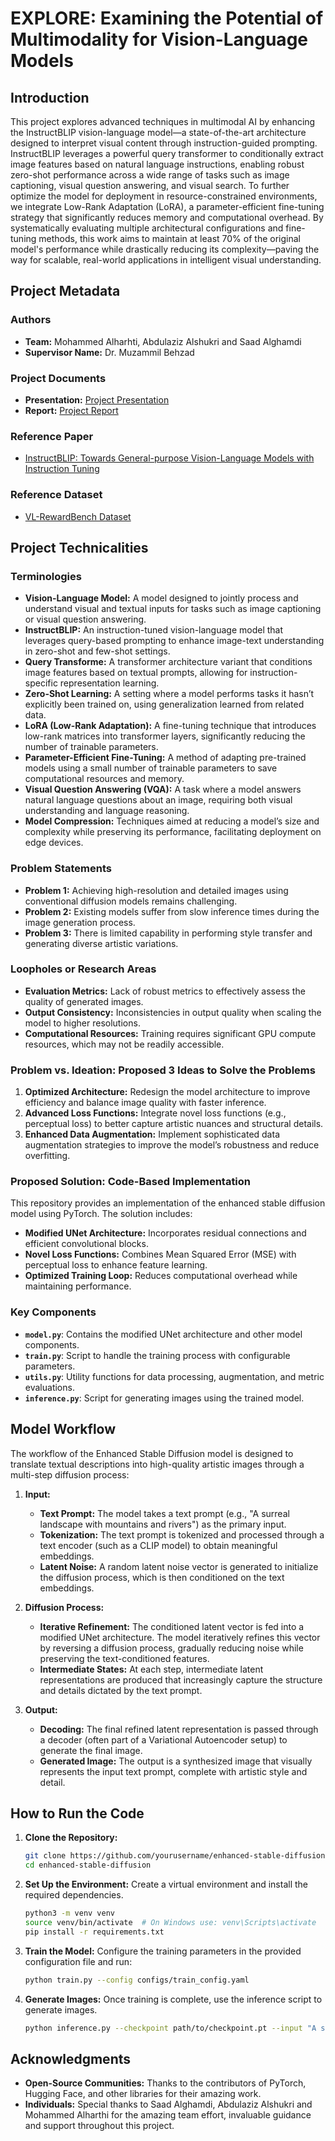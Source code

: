 # EXPLORE: Examining the Potential of Multimodality for Vision-Language Models


## Introduction
This project explores advanced techniques in multimodal AI by enhancing the InstructBLIP vision-language model—a state-of-the-art architecture designed to interpret visual content through instruction-guided prompting. InstructBLIP leverages a powerful query transformer to conditionally extract image features based on natural language instructions, enabling robust zero-shot performance across a wide range of tasks such as image captioning, visual question answering, and visual search. To further optimize the model for deployment in resource-constrained environments, we integrate Low-Rank Adaptation (LoRA), a parameter-efficient fine-tuning strategy that significantly reduces memory and computational overhead. By systematically evaluating multiple architectural configurations and fine-tuning methods, this work aims to maintain at least 70% of the original model's performance while drastically reducing its complexity—paving the way for scalable, real-world applications in intelligent visual understanding.

## Project Metadata
### Authors
- **Team:** Mohammed Alharhti, Abdulaziz Alshukri and Saad Alghamdi
- **Supervisor Name:** Dr. Muzammil Behzad

### Project Documents
- **Presentation:** [Project Presentation](/presentation.pptx)
- **Report:** [Project Report](/report.pdf)

### Reference Paper
- [InstructBLIP: Towards General-purpose Vision-Language Models with Instruction Tuning](https://arxiv.org/abs/2305.06500)

### Reference Dataset
- [VL-RewardBench Dataset](https://huggingface.co/datasets/MMInstruction/VL-RewardBench)


## Project Technicalities

### Terminologies
- **Vision-Language Model:** A model designed to jointly process and understand visual and textual inputs for tasks such as image captioning or visual question answering.
- **InstructBLIP:** An instruction-tuned vision-language model that leverages query-based prompting to enhance image-text understanding in zero-shot and few-shot settings.
- **Query Transforme:** A transformer architecture variant that conditions image features based on textual prompts, allowing for instruction-specific representation learning.
- **Zero-Shot Learning:** A setting where a model performs tasks it hasn’t explicitly been trained on, using generalization learned from related data.
- **LoRA (Low-Rank Adaptation):** A fine-tuning technique that introduces low-rank matrices into transformer layers, significantly reducing the number of trainable parameters.
- **Parameter-Efficient Fine-Tuning:** A method of adapting pre-trained models using a small number of trainable parameters to save computational resources and memory.
- **Visual Question Answering (VQA):** A task where a model answers natural language questions about an image, requiring both visual understanding and language reasoning.
- **Model Compression:** Techniques aimed at reducing a model’s size and complexity while preserving its performance, facilitating deployment on edge devices.

### Problem Statements
- **Problem 1:** Achieving high-resolution and detailed images using conventional diffusion models remains challenging.
- **Problem 2:** Existing models suffer from slow inference times during the image generation process.
- **Problem 3:** There is limited capability in performing style transfer and generating diverse artistic variations.

### Loopholes or Research Areas
- **Evaluation Metrics:** Lack of robust metrics to effectively assess the quality of generated images.
- **Output Consistency:** Inconsistencies in output quality when scaling the model to higher resolutions.
- **Computational Resources:** Training requires significant GPU compute resources, which may not be readily accessible.

### Problem vs. Ideation: Proposed 3 Ideas to Solve the Problems
1. **Optimized Architecture:** Redesign the model architecture to improve efficiency and balance image quality with faster inference.
2. **Advanced Loss Functions:** Integrate novel loss functions (e.g., perceptual loss) to better capture artistic nuances and structural details.
3. **Enhanced Data Augmentation:** Implement sophisticated data augmentation strategies to improve the model’s robustness and reduce overfitting.

### Proposed Solution: Code-Based Implementation
This repository provides an implementation of the enhanced stable diffusion model using PyTorch. The solution includes:

- **Modified UNet Architecture:** Incorporates residual connections and efficient convolutional blocks.
- **Novel Loss Functions:** Combines Mean Squared Error (MSE) with perceptual loss to enhance feature learning.
- **Optimized Training Loop:** Reduces computational overhead while maintaining performance.

### Key Components
- **`model.py`**: Contains the modified UNet architecture and other model components.
- **`train.py`**: Script to handle the training process with configurable parameters.
- **`utils.py`**: Utility functions for data processing, augmentation, and metric evaluations.
- **`inference.py`**: Script for generating images using the trained model.

## Model Workflow
The workflow of the Enhanced Stable Diffusion model is designed to translate textual descriptions into high-quality artistic images through a multi-step diffusion process:

1. **Input:**
   - **Text Prompt:** The model takes a text prompt (e.g., "A surreal landscape with mountains and rivers") as the primary input.
   - **Tokenization:** The text prompt is tokenized and processed through a text encoder (such as a CLIP model) to obtain meaningful embeddings.
   - **Latent Noise:** A random latent noise vector is generated to initialize the diffusion process, which is then conditioned on the text embeddings.

2. **Diffusion Process:**
   - **Iterative Refinement:** The conditioned latent vector is fed into a modified UNet architecture. The model iteratively refines this vector by reversing a diffusion process, gradually reducing noise while preserving the text-conditioned features.
   - **Intermediate States:** At each step, intermediate latent representations are produced that increasingly capture the structure and details dictated by the text prompt.

3. **Output:**
   - **Decoding:** The final refined latent representation is passed through a decoder (often part of a Variational Autoencoder setup) to generate the final image.
   - **Generated Image:** The output is a synthesized image that visually represents the input text prompt, complete with artistic style and detail.

## How to Run the Code

1. **Clone the Repository:**
    ```bash
    git clone https://github.com/yourusername/enhanced-stable-diffusion.git
    cd enhanced-stable-diffusion
    ```

2. **Set Up the Environment:**
    Create a virtual environment and install the required dependencies.
    ```bash
    python3 -m venv venv
    source venv/bin/activate  # On Windows use: venv\Scripts\activate
    pip install -r requirements.txt
    ```

3. **Train the Model:**
    Configure the training parameters in the provided configuration file and run:
    ```bash
    python train.py --config configs/train_config.yaml
    ```

4. **Generate Images:**
    Once training is complete, use the inference script to generate images.
    ```bash
    python inference.py --checkpoint path/to/checkpoint.pt --input "A surreal landscape with mountains and rivers"
    ```

## Acknowledgments
- **Open-Source Communities:** Thanks to the contributors of PyTorch, Hugging Face, and other libraries for their amazing work.
- **Individuals:** Special thanks to Saad Alghamdi, Abdulaziz Alshukri and Mohammed Alharthi for the amazing team effort, invaluable guidance and support throughout this project.
